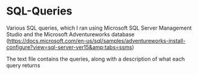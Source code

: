 # SQL-Queries
Various SQL queries, which I ran using Microsoft SQL Server Management Studio and the Microsoft Adventureworks database (https://docs.microsoft.com/en-us/sql/samples/adventureworks-install-configure?view=sql-server-ver15&amp;tabs=ssms)

The text file contains the queries, along with a description of what each query returns

